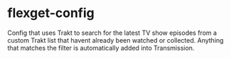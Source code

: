 # flexget-config

Config that uses Trakt to search for the latest TV show episodes from a custom Trakt list that havent already been watched or collected.  Anything that matches the filter is automatically added into Transmission.
